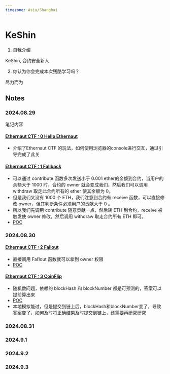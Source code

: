 ```yaml
---
timezone: Asia/Shanghai 
---
```


# KeShin

1. 自我介绍

KeShin, 合约安全新人

2. 你认为你会完成本次残酷学习吗？

尽力而为

## Notes

<!-- Content_START -->

### 2024.08.29

笔记内容

#### [Ethernaut CTF : 0 Hello Ethernaut](https://ethernaut.openzeppelin.com/level/0)
- 介绍了Ethernaut CTF 的玩法，如何使用浏览器的console进行交互，通过引导完成了此关

#### [Ethernaut CTF : 1 Fallback](https://ethernaut.openzeppelin.com/level/1)

- 可以通过 contribute 函数多次发送小于 0.001 ether的金额到合约，当用户的余额大于 1000 时，合约的 owner 就会变成我们，然后我们可以调用 withdraw 取走此合约所有的 ether 使其余额为 0。
- 但是我们又没有 1000 个 ETH，我们注意到合约有 receive 函数，可以直接修改 owner，但其判断条件必须用户的贡献大于 0 。
- 所以我们先调用 contribute 随意贡献一点，然后转 ETH 到合约，receive 被触发使 owner 修改，然后调用 withdraw 取走合约所有 ETH 即可。
- [POC](./Writeup/KeShin/A-Ethernaut%20CTF/1-Fallback)

### 2024.08.30

#### [Ethernaut CTF : 2 Fallout](https://ethernaut.openzeppelin.com/level/2)
- 直接调用 Fal1out 函数就可以拿到 owner 权限
- [POC](./Writeup/KeShin/A-Ethernaut%20CTF/2-Fallout)

#### [Ethernaut CTF : 3 CoinFlip](https://ethernaut.openzeppelin.com/level/3)
- 随机数问题，依赖的 blockHash 和 blockNumber 都是可预测的，答案可以提前算出来
- [POC](./Writeup/KeShin/A-Ethernaut%20CTF/3-CoinFlip)
- 本地模拟能过，但是提交到链上后，blockHash和blockNumber变了，导致答案变了，如何及时将正确结果及时提交到链上，还需要再研究研究

### 2024.08.31

### 2024.9.1

### 2024.9.2

### 2024.9.3

<!-- Content_END -->
